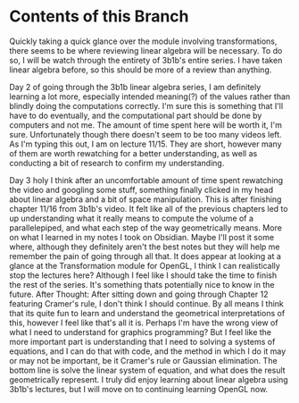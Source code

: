 # Contents of this Branch
Quickly taking a quick glance over the module involving transformations, there seems to be where reviewing linear algebra will be necessary. To do so, I will be watch through the entirety of 3b1b's entire series. I have taken linear algebra before, so this should be more of a review than anything.

Day 2 of going through the 3b1b linear algebra series, I am definitely learning a lot more, especially intended meaning(?) of the values rather than blindly doing the computations correctly. I'm sure this is something that I'll have to do eventually, and the computational part should be done by computers and not me. The amount of time spent here will be worth it, I'm sure. Unfortunately though there doesn't seem to be too many videos left. As I'm typing this out, I am on lecture 11/15. They are short, however many of them are worth rewatching for a better understanding, as well as conducting a bit of research to confirm my understanding.

Day 3 holy I think after an uncomfortable amount of time spent rewatching the video and googling some stuff, something finally clicked in my head about linear algebra and a bit of space manipulation. This is after finishing chapter 11/16 from 3b1b's video. It felt like all of the previous chapters led to up understanding what it really means to compute the volume of a parallelepiped, and what each step of the way geometrically means. More on what I learned in my notes I took on Obsidian. Maybe I'll post it some where, although they definitely aren't the best notes but they will help me remember the pain of going through all that. It does appear at looking at a glance at the Transformation module for OpenGL, I think I can realistically stop the lectures here? Although I feel like I should take the time to finish the rest of the series. It's something thats potentially nice to know in the future.
After Thought:
After sitting down and going through Chapter 12 featuring Cramer's rule, I don't think I should continue. By all means I think that its quite fun to learn and understand the geometrical interpretations of this, however I feel like that's all it is. Perhaps I'm have the wrong view of what I need to understand for graphics programming? But I feel like the more important part is understanding that I need to solving a systems of equations, and I can do that with code, and the method in which I do it may or may not be important, be it Cramer's rule or Gaussian elimination. The bottom line is solve the linear system of equation, and what does the result geometrically represent. I truly did enjoy learning about linear algebra using 3b1b's lectures, but I will move on to continuing learning OpenGL now.
